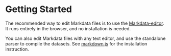 # Getting Started

The recommended way to edit Markdata files is to use the [Markdata-editor](https://chmlee.github.io/markdata-editor).
It runs entirely in the browser, and no installation is needed.

You can also edit Markdata files with any text editor, and use the standalone parser to compile the datasets.
See [markdown.js](#) for the installation instruction.
